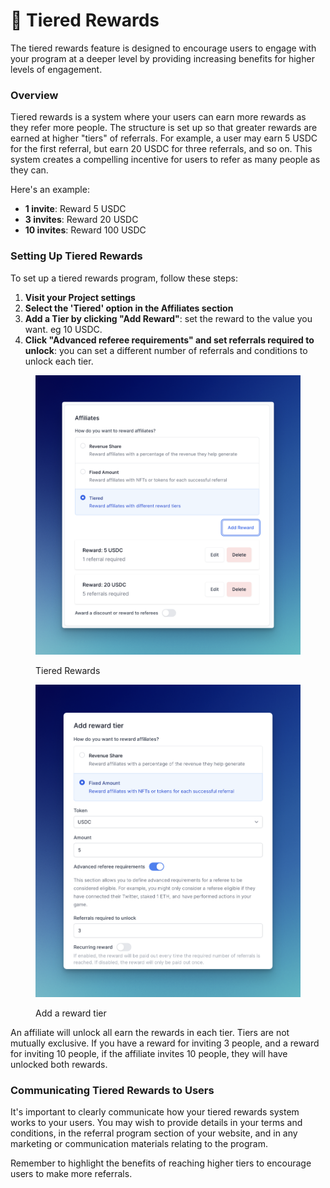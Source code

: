 # 🗼 Tiered Rewards

The tiered rewards feature is designed to encourage users to engage with your program at a deeper level by providing increasing benefits for higher levels of engagement.

### Overview

Tiered rewards is a system where your users can earn more rewards as they refer more people. The structure is set up so that greater rewards are earned at higher "tiers" of referrals. For example, a user may earn 5 USDC for the first referral, but earn 20 USDC for three referrals, and so on. This system creates a compelling incentive for users to refer as many people as they can.

Here's an example:

* **1 invite**: Reward 5 USDC
* **3 invites**: Reward 20 USDC
* **10 invites**: Reward 100 USDC

### Setting Up Tiered Rewards

To set up a tiered rewards program, follow these steps:

1. **Visit your Project settings**
2. **Select the 'Tiered' option in the Affiliates section**
3. **Add a Tier by clicking "Add Reward"**: set the reward to the value you want. eg 10 USDC.
4. **Click "Advanced referee requirements" and set referrals required to unlock**: you can set a different number of referrals and conditions to unlock each tier.

<figure><img src="../.gitbook/assets/CleanShot 2023-06-14 at 12.33.42@2x.png" alt=""><figcaption><p>Tiered Rewards</p></figcaption></figure>

<figure><img src="../.gitbook/assets/CleanShot 2023-06-14 at 12.50.38@2x (1).png" alt=""><figcaption><p>Add a reward tier</p></figcaption></figure>

An affiliate will unlock all earn the rewards in each tier. Tiers are not mutually exclusive. If you have a reward for inviting 3 people, and a reward for inviting 10 people, if the affiliate invites 10 people, they will have unlocked both rewards.

### Communicating Tiered Rewards to Users

It's important to clearly communicate how your tiered rewards system works to your users. You may wish to provide details in your terms and conditions, in the referral program section of your website, and in any marketing or communication materials relating to the program.

Remember to highlight the benefits of reaching higher tiers to encourage users to make more referrals.
